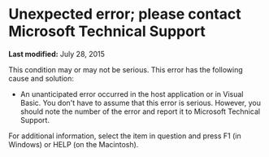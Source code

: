 
# Unexpected error; please contact Microsoft Technical Support

 **Last modified:** July 28, 2015

This condition may or may not be serious. This error has the following cause and solution:




- An unanticipated error occurred in the host application or in Visual Basic. You don't have to assume that this error is serious. However, you should note the number of the error and report it to Microsoft Technical Support.
    

For additional information, select the item in question and press F1 (in Windows) or HELP (on the Macintosh).
